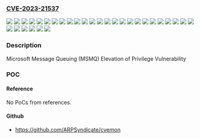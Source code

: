 ### [CVE-2023-21537](https://cve.mitre.org/cgi-bin/cvename.cgi?name=CVE-2023-21537)
![](https://img.shields.io/static/v1?label=Product&message=Windows%2010%20Version%201507&color=blue)
![](https://img.shields.io/static/v1?label=Product&message=Windows%2010%20Version%201607&color=blue)
![](https://img.shields.io/static/v1?label=Product&message=Windows%2010%20Version%201809&color=blue)
![](https://img.shields.io/static/v1?label=Product&message=Windows%2010%20Version%2020H2&color=blue)
![](https://img.shields.io/static/v1?label=Product&message=Windows%2010%20Version%2021H2&color=blue)
![](https://img.shields.io/static/v1?label=Product&message=Windows%2010%20Version%2022H2&color=blue)
![](https://img.shields.io/static/v1?label=Product&message=Windows%2011%20version%2021H2&color=blue)
![](https://img.shields.io/static/v1?label=Product&message=Windows%2011%20version%2022H2&color=blue)
![](https://img.shields.io/static/v1?label=Product&message=Windows%207&color=blue)
![](https://img.shields.io/static/v1?label=Product&message=Windows%208.1&color=blue)
![](https://img.shields.io/static/v1?label=Product&message=Windows%20Server%202008%20R2&color=blue)
![](https://img.shields.io/static/v1?label=Product&message=Windows%20Server%202008&color=blue)
![](https://img.shields.io/static/v1?label=Product&message=Windows%20Server%202012%20R2&color=blue)
![](https://img.shields.io/static/v1?label=Product&message=Windows%20Server%202012&color=blue)
![](https://img.shields.io/static/v1?label=Product&message=Windows%20Server%202016&color=blue)
![](https://img.shields.io/static/v1?label=Product&message=Windows%20Server%202019&color=blue)
![](https://img.shields.io/static/v1?label=Product&message=Windows%20Server%202022&color=blue)
![](https://img.shields.io/static/v1?label=Version&message=10.0.0%3C%2010.0.10240.19685%20&color=brighgreen)
![](https://img.shields.io/static/v1?label=Version&message=10.0.0%3C%2010.0.14393.5648%20&color=brighgreen)
![](https://img.shields.io/static/v1?label=Version&message=10.0.0%3C%2010.0.17763.3887%20&color=brighgreen)
![](https://img.shields.io/static/v1?label=Version&message=10.0.0%3C%2010.0.19042.2486%20&color=brighgreen)
![](https://img.shields.io/static/v1?label=Version&message=10.0.0%3C%2010.0.19044.2486%20&color=brighgreen)
![](https://img.shields.io/static/v1?label=Version&message=10.0.0%3C%2010.0.19045.2486%20&color=brighgreen)
![](https://img.shields.io/static/v1?label=Version&message=10.0.0%3C%2010.0.20348.1487%20&color=brighgreen)
![](https://img.shields.io/static/v1?label=Version&message=10.0.0%3C%2010.0.22000.1455%20&color=brighgreen)
![](https://img.shields.io/static/v1?label=Version&message=10.0.0%3C%2010.0.22621.1105%20&color=brighgreen)
![](https://img.shields.io/static/v1?label=Version&message=6.0.0%3C%206.0.6003.21872%20&color=brighgreen)
![](https://img.shields.io/static/v1?label=Version&message=6.1.0%3C%206.1.7601.26321%20&color=brighgreen)
![](https://img.shields.io/static/v1?label=Version&message=6.2.0%3C%206.2.9200.24075%20&color=brighgreen)
![](https://img.shields.io/static/v1?label=Version&message=6.3.0%3C%206.3.9600.20778%20&color=brighgreen)
![](https://img.shields.io/static/v1?label=Vulnerability&message=Elevation%20of%20Privilege&color=brighgreen)

### Description

Microsoft Message Queuing (MSMQ) Elevation of Privilege Vulnerability

### POC

#### Reference
No PoCs from references.

#### Github
- https://github.com/ARPSyndicate/cvemon

